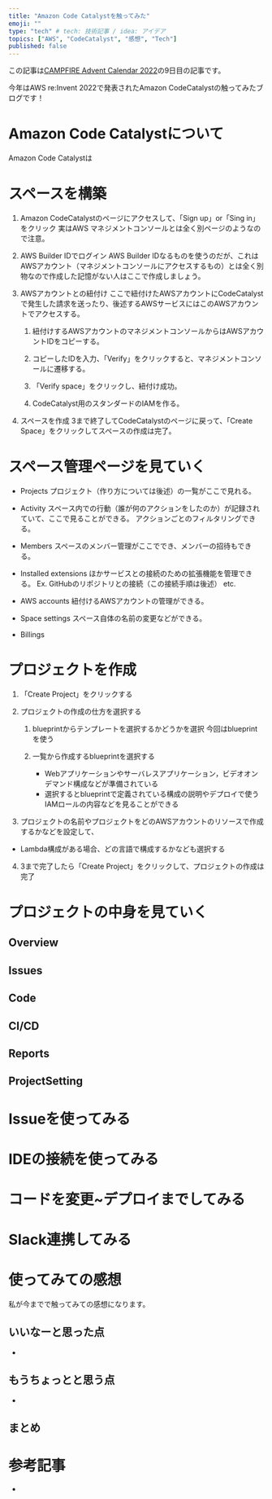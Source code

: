 ```yaml
---
title: "Amazon Code Catalystを触ってみた"
emoji: ""
type: "tech" # tech: 技術記事 / idea: アイデア
topics: ["AWS", "CodeCatalyst", "感想", "Tech"]
published: false
---
```


この記事は[CAMPFIRE Advent Calendar 2022](https://qiita.com/advent-calendar/2022/campfire)の9日目の記事です。

今年はAWS re:Invent 2022で発表されたAmazon CodeCatalystの触ってみたブログです！

# Amazon Code Catalystについて
Amazon Code Catalystは


# スペースを構築
1. Amazon CodeCatalystのページにアクセスして、「Sign up」or「Sing in」をクリック
  実はAWS マネジメントコンソールとは全く別ページのようなので注意。
  ![]()

2. AWS Builder IDでログイン
  AWS Builder IDなるものを使うのだが、これはAWSアカウント（マネジメントコンソールにアクセスするもの）とは全く別物なので作成した記憶がない人はここで作成しましょう。

3. AWSアカウントとの紐付け
  ここで紐付けたAWSアカウントにCodeCatalystで発生した請求を送ったり、後述するAWSサービスにはこのAWSアカウントでアクセスする。

    1. 紐付けするAWSアカウントのマネジメントコンソールからはAWSアカウントIDをコピーする。

    2. コピーしたIDを入力、「Verify」をクリックすると、マネジメントコンソールに遷移する。

    3. 「Verify space」をクリックし、紐付け成功。

    4. CodeCatalyst用のスタンダードのIAMを作る。

4. スペースを作成
  3まで終了してCodeCatalystのページに戻って、「Create Space」をクリックしてスペースの作成は完了。

# スペース管理ページを見ていく

- Projects
  プロジェクト（作り方については後述）の一覧がここで見れる。

- Activity
  スペース内での行動（誰が何のアクションをしたのか）が記録されていて、ここで見ることができる。
  アクションごとのフィルタリングできる。

- Members
  スペースのメンバー管理がここででき、メンバーの招待もできる。

- Installed extensions
  ほかサービスとの接続のための拡張機能を管理できる。
  Ex. GitHubのリポジトリとの接続（この接続手順は後述） etc.

- AWS accounts
  紐付けるAWSアカウントの管理ができる。

- Space settings
  スペース自体の名前の変更などができる。

- Billings
  

# プロジェクトを作成
1. 「Create Project」をクリックする

2. プロジェクトの作成の仕方を選択する
    1. blueprintからテンプレートを選択するかどうかを選択
      今回はblueprintを使う

    2. 一覧から作成するblueprintを選択する
        - Webアプリケーションやサーバレスアプリケーション，ビデオオンデマンド構成などが準備されている
        - 選択するとblueprintで定義されている構成の説明やデプロイで使うIAMロールの内容などを見ることができる
        
3. プロジェクトの名前やプロジェクトをどのAWSアカウントのリソースで作成するかなどを設定して、
  - Lambda構成がある場合、どの言語で構成するかなども選択する

4. 3まで完了したら「Create Project」をクリックして、プロジェクトの作成は完了


# プロジェクトの中身を見ていく

## Overview

## Issues

## Code

## CI/CD

## Reports

## ProjectSetting

# Issueを使ってみる

# IDEの接続を使ってみる

# コードを変更~デプロイまでしてみる

# Slack連携してみる

# 使ってみての感想
私が今までで触ってみての感想になります。

## いいなーと思った点
- 


## もうちょっとと思う点
- 

## まとめ


# 参考記事
- 


